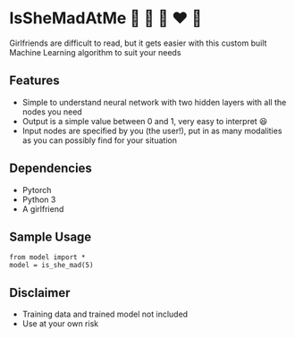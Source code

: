 # IsSheMadAtMe :yellow_heart: :blue_heart: :purple_heart: :heart: :green_heart:
Girlfriends are difficult to read, but it gets easier with this custom built Machine Learning algorithm to suit your needs

## Features
- Simple to understand neural network with two hidden layers with all the nodes you need
- Output is a simple value between 0 and 1, very easy to interpret :satisfied:
- Input nodes are specified by you (the user!), put in as many modalities as you can possibly find for your situation

## Dependencies
- Pytorch
- Python 3
- A girlfriend

## Sample Usage
```
from model import *
model = is_she_mad(5)
```

## Disclaimer
- Training data and trained model not included
- Use at your own risk 
